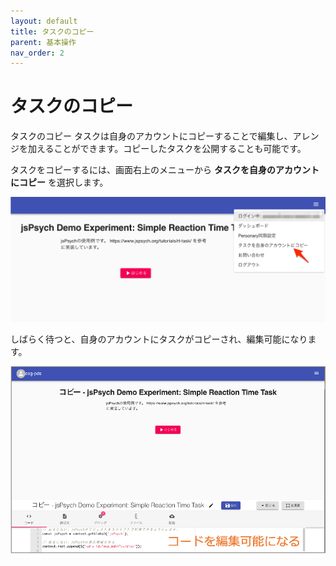 ```yaml
---
layout: default
title: タスクのコピー
parent: 基本操作
nav_order: 2
---
```


# タスクのコピー

タスクのコピー
タスクは自身のアカウントにコピーすることで編集し、アレンジを加えることができます。コピーしたタスクを公開することも可能です。

タスクをコピーするには、画面右上のメニューから **タスクを自身のアカウントにコピー** を選択します。

![](/images/60b4612b515675001ff5bf90.png)

しばらく待つと、自身のアカウントにタスクがコピーされ、編集可能になります。

![](/images/60b46145fde2e0001ca86d7b.png)

